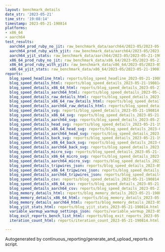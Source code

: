 ```yaml
---
layout: benchmark_details
date_str: '2023-05-21'
time_str: '19:08:14'
timestamp: 2023-05-21-190814
platforms:
- x86_64
- aarch64
test_results:
  aarch64_prod_ruby_no_jit: raw_benchmark_data/aarch64/2023-05/2023-05-21-190814_basic_benchmark_aarch64_prod_ruby_no_jit.json
  aarch64_prod_ruby_with_yjit: raw_benchmark_data/aarch64/2023-05/2023-05-21-190814_basic_benchmark_aarch64_prod_ruby_with_yjit.json
  aarch64_yjit_stats: raw_benchmark_data/aarch64/2023-05/2023-05-21-190814_basic_benchmark_aarch64_yjit_stats.json
  x86_64_prod_ruby_no_jit: raw_benchmark_data/x86_64/2023-05/2023-05-21-190814_basic_benchmark_x86_64_prod_ruby_no_jit.json
  x86_64_prod_ruby_with_yjit: raw_benchmark_data/x86_64/2023-05/2023-05-21-190814_basic_benchmark_x86_64_prod_ruby_with_yjit.json
  x86_64_yjit_stats: raw_benchmark_data/x86_64/2023-05/2023-05-21-190814_basic_benchmark_x86_64_yjit_stats.json
reports:
  blog_speed_headline_html: reports/blog_speed_headline_2023-05-21-190814.html
  blog_speed_details_html: reports/blog_speed_details_2023-05-21-190814.html
  blog_speed_details_x86_64_html: reports/blog_speed_details_2023-05-21-190814.x86_64.html
  blog_speed_details_aarch64_html: reports/blog_speed_details_2023-05-21-190814.aarch64.html
  blog_speed_details_raw_details_html: reports/blog_speed_details_2023-05-21-190814.raw_details.html
  blog_speed_details_x86_64_raw_details_html: reports/blog_speed_details_2023-05-21-190814.x86_64.raw_details.html
  blog_speed_details_aarch64_raw_details_html: reports/blog_speed_details_2023-05-21-190814.aarch64.raw_details.html
  blog_speed_details_svg: reports/blog_speed_details_2023-05-21-190814.svg
  blog_speed_details_x86_64_svg: reports/blog_speed_details_2023-05-21-190814.x86_64.svg
  blog_speed_details_aarch64_svg: reports/blog_speed_details_2023-05-21-190814.aarch64.svg
  blog_speed_details_head_svg: reports/blog_speed_details_2023-05-21-190814.head.svg
  blog_speed_details_x86_64_head_svg: reports/blog_speed_details_2023-05-21-190814.x86_64.head.svg
  blog_speed_details_aarch64_head_svg: reports/blog_speed_details_2023-05-21-190814.aarch64.head.svg
  blog_speed_details_back_svg: reports/blog_speed_details_2023-05-21-190814.back.svg
  blog_speed_details_x86_64_back_svg: reports/blog_speed_details_2023-05-21-190814.x86_64.back.svg
  blog_speed_details_aarch64_back_svg: reports/blog_speed_details_2023-05-21-190814.aarch64.back.svg
  blog_speed_details_micro_svg: reports/blog_speed_details_2023-05-21-190814.micro.svg
  blog_speed_details_x86_64_micro_svg: reports/blog_speed_details_2023-05-21-190814.x86_64.micro.svg
  blog_speed_details_aarch64_micro_svg: reports/blog_speed_details_2023-05-21-190814.aarch64.micro.svg
  blog_speed_details_tripwires_json: reports/blog_speed_details_2023-05-21-190814.tripwires.json
  blog_speed_details_x86_64_tripwires_json: reports/blog_speed_details_2023-05-21-190814.x86_64.tripwires.json
  blog_speed_details_aarch64_tripwires_json: reports/blog_speed_details_2023-05-21-190814.aarch64.tripwires.json
  blog_speed_details_csv: reports/blog_speed_details_2023-05-21-190814.csv
  blog_speed_details_x86_64_csv: reports/blog_speed_details_2023-05-21-190814.x86_64.csv
  blog_speed_details_aarch64_csv: reports/blog_speed_details_2023-05-21-190814.aarch64.csv
  blog_memory_details_html: reports/blog_memory_details_2023-05-21-190814.html
  blog_memory_details_x86_64_html: reports/blog_memory_details_2023-05-21-190814.x86_64.html
  blog_memory_details_aarch64_html: reports/blog_memory_details_2023-05-21-190814.aarch64.html
  blog_yjit_stats_html: reports/blog_yjit_stats_2023-05-21-190814.html
  variable_warmup_warmup_settings_json: reports/variable_warmup_2023-05-21-190814.warmup_settings.json
  blog_exit_reports_bench_list_html: reports/blog_exit_reports_2023-05-21-190814.bench_list.html
  iteration_count_html: reports/iteration_count_2023-05-21-190814.html

---
```

Autogenerated by continuous_reporting/generate_and_upload_reports.rb script.

